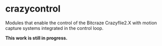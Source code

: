 # crazycontrol

Modules that enable the control of the Bitcraze Crazyflie2.X with motion capture systems integrated in the control loop.

**This work is still in progress.**
